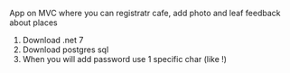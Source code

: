 App on MVC where you can registratr cafe, add photo and leaf feedback about places

1) Download .net 7 
2) Download postgres sql 
3) When you will add password use 1 specific char (like !)
